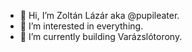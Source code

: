 - 👋 Hi, I’m Zoltán Lázár aka @pupileater.
- 👀 I’m interested in everything.
- 🌱 I’m currently building Varázslótorony.

<!---
pupileater/pupileater is a ✨ special ✨ repository because its `README.md` (this file) appears on your GitHub profile.
You can click the Preview link to take a look at your changes.
--->
